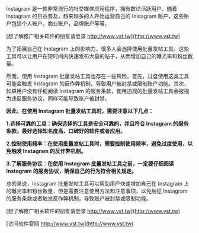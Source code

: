 Instagram 是一款非常流行的社交媒体应用程序，拥有数亿活跃用户。随着 Instagram 的日益普及，越来越多的人开始运营自己的 Instagram 账户，这些账户包括个人账户，商业账户，品牌账户等等。

[想了解推广相关软件的朋友请登录 http://www.vst.tw](http://www.vst.tw)

为了拓展自己在 Instagram 上的影响力，很多人会选择使用批量发帖工具。这些工具可以让用户在短时间内快速发布大量的帖子，从而增加自己的曝光率和粉丝数量。

然而，使用 Instagram 批量发帖工具也存在一些风险。首先，过度使用这类工具可能会触发 Instagram 的反作弊机制，导致用户被封禁或限制账户功能。其次，如果用户没有仔细阅读 Instagram 的服务条款，使用违规的批量发帖工具会被视为违反服务协议，同样可能导致账户被封禁。

**因此，在使用 Instagram 批量发帖工具时，需要注意以下几点：**

**1.选择可靠的工具：确保选择的工具是安全可靠的，并且符合 Instagram 的服务条款。最好选择知名度高、口碑好的软件或者应用。**

**2.控制使用频率：在使用批量发帖工具时，需要控制使用频率，避免过度使用，以免触发 Instagram 的反作弊机制。**

**3.了解服务协议：在使用 Instagram 批量发帖工具之前，一定要仔细阅读 Instagram 的服务协议，确保自己的行为符合相关规定。**

总的来说，Instagram 批量发帖工具可以帮助用户快速增加自己在 Instagram 上的曝光率和粉丝数量，但是需要注意使用方法和注意事项，以免触犯 Instagram 的服务条款或者触发反作弊机制，导致账户被封禁或限制功能。

[想了解推广相关软件的朋友请登录 http://www.vst.tw](http://www.vst.tw)


[访问软件官网 http://www.vst.tw](http://www.vst.tw)
